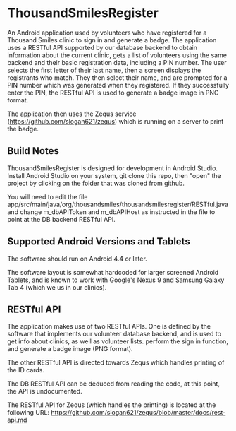 ThousandSmilesRegister
======================

An Android application used by volunteers who have registered for a Thousand
Smiles clinic to sign in and generate a badge. The application uses a RESTful
API supported by our database backend to obtain information about the current
clinic, gets a list of volunteers using the same backend and their basic
registration data, including a PIN number. The user selects the first letter
of their last name, then a screen displays the registrants who match. They
then select their name, and are prompted for a PIN number which was generated
when they registered. If they successfully enter the PIN, the RESTful API is
used to generate a badge image in PNG format.

The application then uses the Zequs service (https://github.com/slogan621/zequs)
which is running on a server to print the badge.

Build Notes
-----------

ThousandSmilesRegister is designed for development in Android Studio. 
Install Android Studio on your system, git clone this repo, then "open"
the project by clicking on the folder that was cloned from github.

You will need to edit the file app/src/main/java/org/thousandsmiles/thousandsmilesregister/RESTful.java and change m_dbAPIToken and m_dbAPIHost as instructed
in the file to point at the DB backend RESTful API.

Supported Android Versions and Tablets
--------------------------------------

The software should run on Android 4.4 or later.

The software layout is somewhat hardcoded for larger screened Android Tablets,
and is known to work with Google's Nexus 9 and Samsung Galaxy Tab 4 (which we
us in our clinics).


RESTful API
-----------

The application makes use of two RESTful APIs. One is defined by the software
that implements our volunteer database backend, and is used to get info about
clinics, as well as volunteer lists. perform the sign in function, and generate
a badge image (PNG format). 

The other RESTful API is directed towards Zequs which handles printing of the
ID cards.

The DB RESTful API can be deduced from reading the code, at this point, the
API is undocumented.

The RESTful API for Zequs (which handles the printing) is located at the
following URL: https://github.com/slogan621/zequs/blob/master/docs/rest-api.md
